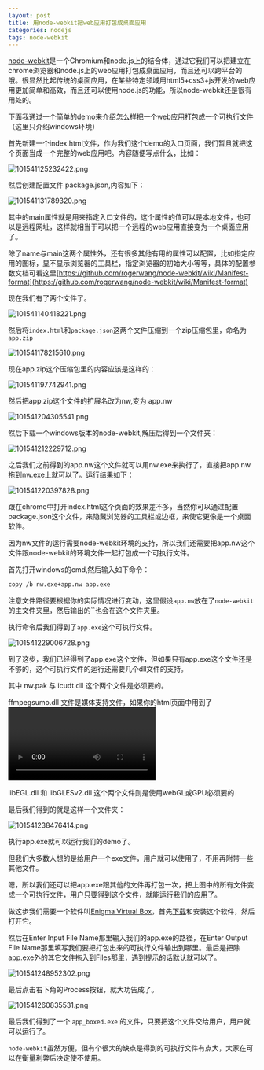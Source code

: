 ```yaml
---
layout: post
title: 用node-webkit把web应用打包成桌面应用
categories: nodejs
tags: node-webkit
---
```


[node-webkit](https://github.com/rogerwang/node-webkit)是一个Chromium和node.js上的结合体，通过它我们可以把建立在chrome浏览器和node.js上的web应用打包成桌面应用，而且还可以跨平台的哦。很显然比起传统的桌面应用，在某些特定领域用html5+css3+js开发的web应用更加简单和高效，而且还可以使用node.js的功能，所以node-webkit还是很有用处的。

<!-- more -->

下面我通过一个简单的demo来介绍怎么样把一个web应用打包成一个可执行文件（这里只介绍windows环境）

首先新建一个index.html文件，作为我们这个demo的入口页面，我们暂且就把这个页面当成一个完整的web应用吧。内容随便写点什么，比如：

![101541125232422.png](https://dn-biezhi.qbox.me/2015/09/3906849872.png)

然后创建配置文件 package.json,内容如下：

![101541131789320.png](https://dn-biezhi.qbox.me/2015/09/965193666.png)

其中的main属性就是用来指定入口文件的，这个属性的值可以是本地文件，也可以是远程网址，这样就相当于可以把一个远程的web应用直接变为一个桌面应用了。

除了name与main这两个属性外，还有很多其他有用的属性可以配置，比如指定应用的图标，显不显示浏览器的工具栏，指定浏览器的初始大小等等，具体的配置参数文档可看这里[https://github.com/rogerwang/node-webkit/wiki/Manifest-format](https://github.com/rogerwang/node-webkit/wiki/Manifest-format)

现在我们有了两个文件了。

![101541140418221.png](https://dn-biezhi.qbox.me/2015/09/3848583289.png)

然后将`index.html`和`package.json`这两个文件压缩到一个zip压缩包里，命名为`app.zip`

![101541178215610.png](https://dn-biezhi.qbox.me/2015/09/1443052314.png)

现在app.zip这个压缩包里的内容应该是这样的：

![101541197742941.png](https://dn-biezhi.qbox.me/2015/09/586189206.png)

然后把app.zip这个文件的扩展名改为nw,变为 app.nw

![101541204305541.png](https://dn-biezhi.qbox.me/2015/09/2991353672.png)

然后下载一个windows版本的node-webkit,解压后得到一个文件夹：

![101541212229712.png](https://dn-biezhi.qbox.me/2015/09/2856560818.png)

之后我们之前得到的app.nw这个文件就可以用nw.exe来执行了，直接把app.nw拖到nw.exe上就可以了。运行结果如下：

![101541220397828.png](https://dn-biezhi.qbox.me/2015/09/3554349071.png)

跟在chrome中打开index.html这个页面的效果差不多，当然你可以通过配置package.json这个文件，来隐藏浏览器的工具栏或边框，来使它更像是一个桌面软件。

 

因为nw文件的运行需要node-webkit环境的支持，所以我们还需要把app.nw这个文件跟node-webkit的环境文件一起打包成一个可执行文件。

首先打开windows的cmd,然后输入如下命令：
```bash
copy /b nw.exe+app.nw app.exe
```
注意文件路径要根据你的实际情况进行变动，这里假设`app.nw`放在了`node-webkit`的主文件夹里，然后输出的``也会在这个文件夹里。

执行命令后我们得到了`app.exe`这个可执行文件。

![101541229006728.png](https://dn-biezhi.qbox.me/2015/09/1191960116.png)

到了这步，我们已经得到了app.exe这个文件，但如果只有app.exe这个文件还是不够的，这个可执行文件的运行还需要几个dll文件的支持。

其中 nw.pak 与 icudt.dll 这个两个文件是必须要的。

ffmpegsumo.dll 文件是媒体支持文件，如果你的html页面中用到了<video>或<audio>或其它与媒体相关的东西，则必须带上这个文件。

libEGL.dll 和 libGLESv2.dll 这个两个文件则是使用webGL或GPU必须要的

最后我们得到的就是这样一个文件夹：

![101541238476414.png](https://dn-biezhi.qbox.me/2015/09/3259527669.png)

执行app.exe就可以运行我们的demo了。


但我们大多数人想的是给用户一个exe文件，用户就可以使用了，不用再附带一些其他文件。

嗯，所以我们还可以把app.exe跟其他的文件再打包一次，把上图中的所有文件变成一个可执行文件，用户只要得到这个文件，就能运行我们的应用了。

做这步我们需要一个软件叫[Enigma Virtual Box](http://enigmaprotector.com/en/aboutvb.html)，首先[下载](http://enigmaprotector.com/assets/files/enigmavb.exe)和安装这个软件，然后打开它。

然后在Enter Input File Name那里输入我们的app.exe的路径，在Enter Output File Name那里填写我们要把打包出来的可执行文件输出到哪里。最后是把除app.exe外的其它文件拖入到Files那里，遇到提示的话默认就可以了。

![101541248952302.png](https://dn-biezhi.qbox.me/2015/09/3277007985.png)

最后点击右下角的Process按钮，就大功告成了。

![101541260835531.png](https://dn-biezhi.qbox.me/2015/09/1326722595.png)

最后我们得到了一个 `app_boxed.exe` 的文件，只要把这个文件交给用户，用户就可以运行了。

`node-webkit`虽然方便，但有个很大的缺点是得到的可执行文件有点大，大家在可以在衡量利弊后决定使不使用。
